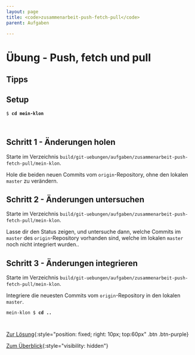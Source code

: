 ```yaml
---
layout: page
title: <code>zusammenarbeit-push-fetch-pull</code>
parent: Aufgaben

---
```

# Übung - Push, fetch und pull


## Tipps

## Setup
                  


<pre><code>$ <b>cd mein-klon</b><br><br><br></code></pre>


<!--UEB-Push, fetch und pull--><h2>Schritt 1 - Änderungen holen</h2>

Starte im Verzeichnis `build/git-uebungen/aufgaben/zusammenarbeit-push-fetch-pull/mein-klon`.

Hole die beiden neuen Commits vom `origin`-Repository,
ohne den lokalen `master` zu verändern.

<!--UEB-Push, fetch und pull--><h2>Schritt 2 - Änderungen untersuchen</h2>

Starte im Verzeichnis `build/git-uebungen/aufgaben/zusammenarbeit-push-fetch-pull/mein-klon`.

Lasse dir den Status zeigen,
und untersuche dann,
welche Commits im `master` des `origin`-Repository vorhanden sind,
welche im lokalen `master` noch nicht integriert wurden..

<!--UEB-Push, fetch und pull--><h2>Schritt 3 - Änderungen integrieren</h2>

Starte im Verzeichnis `build/git-uebungen/aufgaben/zusammenarbeit-push-fetch-pull/mein-klon`.

Integriere die neuesten Commits vom `origin`-Repository
in den lokalen `master`.


<pre><code>mein-klon $ <b>cd ..</b><br><br><br></code></pre>


[Zur Lösung](loesung-zusammenarbeit-push-fetch-pull.html){:style="position: fixed; right: 10px; top:60px" .btn .btn-purple}

[Zum Überblick](../../ueberblick.html){:style="visibility: hidden"}

